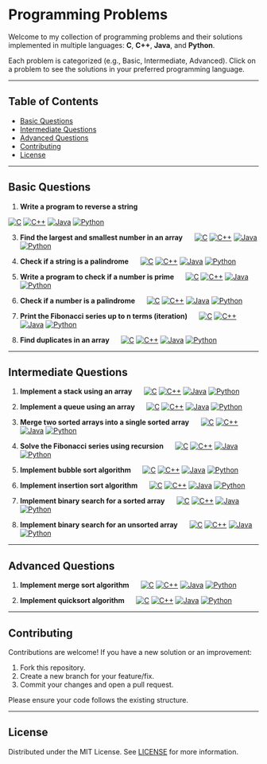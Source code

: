 # Programming Problems

Welcome to my collection of programming problems and their solutions implemented in multiple languages: **C**, **C++**, **Java**, and **Python**.

Each problem is categorized (e.g., Basic, Intermediate, Advanced). Click on a problem to see the solutions in your preferred programming language.

---

## Table of Contents

- [Basic Questions](#basic-questions)
- [Intermediate Questions](#intermediate-questions)
- [Advanced Questions](#advanced-questions)
- [Contributing](#contributing)
- [License](#license)

---

## Basic Questions

1. **Write a program to reverse a string**

<a href="./Basic/1.Write a program to reverse a string/Solution.c" target="_blank"><img src="https://img.shields.io/badge/C-View_Solution-blue" alt="C"></a> <a href="./Basic/1.Write a program to reverse a string/Solution.cpp" target="_blank"><img src="https://img.shields.io/badge/C++-View_Solution-blue" alt="C++"></a> <a href="./Basic/1.Write a program to reverse a string/Solution.java" target="_blank"><img src="https://img.shields.io/badge/Java-View_Solution-blue" alt="Java"></a> <a href="./Basic/1.Write a program to reverse a string/Solution.py" target="_blank"><img src="https://img.shields.io/badge/Python-View_Solution-blue" alt="Python"></a>

3. **Find the largest and smallest number in an array** &nbsp;&nbsp;&nbsp;&nbsp; <a href="./Basic/2.Find the largest and smallest number in an array/Solution.c" target="_blank"><img src="https://img.shields.io/badge/C-View_Solution-blue" alt="C"></a> <a href="./Basic/2.Find the largest and smallest number in an array/Solution.cpp" target="_blank"><img src="https://img.shields.io/badge/C++-View_Solution-blue" alt="C++"></a> <a href="./Basic/2.Find the largest and smallest number in an array/Solution.java" target="_blank"><img src="https://img.shields.io/badge/Java-View_Solution-blue" alt="Java"></a> <a href="./Basic/2.Find the largest and smallest number in an array/Solution.py" target="_blank"><img src="https://img.shields.io/badge/Python-View_Solution-blue" alt="Python"></a>

4. **Check if a string is a palindrome** &nbsp;&nbsp;&nbsp;&nbsp; <a href="./Basic/3.Check if a string is a palindrome/Solution.c" target="_blank"><img src="https://img.shields.io/badge/C-View_Solution-blue" alt="C"></a> <a href="./Basic/3.Check if a string is a palindrome/Solution.cpp" target="_blank"><img src="https://img.shields.io/badge/C++-View_Solution-blue" alt="C++"></a> <a href="./Basic/3.Check if a string is a palindrome/Solution.java" target="_blank"><img src="https://img.shields.io/badge/Java-View_Solution-blue" alt="Java"></a> <a href="./Basic/3.Check if a string is a palindrome/Solution.py" target="_blank"><img src="https://img.shields.io/badge/Python-View_Solution-blue" alt="Python"></a>

5. **Write a program to check if a number is prime** &nbsp;&nbsp;&nbsp;&nbsp; <a href="./Basic/4.Write a program to check if a number is prime/Solution.c" target="_blank"><img src="https://img.shields.io/badge/C-View_Solution-blue" alt="C"></a> <a href="./Basic/4.Write a program to check if a number is prime/Solution.cpp" target="_blank"><img src="https://img.shields.io/badge/C++-View_Solution-blue" alt="C++"></a> <a href="./Basic/4.Write a program to check if a number is prime/Solution.java" target="_blank"><img src="https://img.shields.io/badge/Java-View_Solution-blue" alt="Java"></a> <a href="./Basic/4.Write a program to check if a number is prime/Solution.py" target="_blank"><img src="https://img.shields.io/badge/Python-View_Solution-blue" alt="Python"></a>

6. **Check if a number is a palindrome** &nbsp;&nbsp;&nbsp;&nbsp; <a href="./Basic/5.Check if a number is a palindrome/Solution.c" target="_blank"><img src="https://img.shields.io/badge/C-View_Solution-blue" alt="C"></a> <a href="./Basic/5.Check if a number is a palindrome/Solution.cpp" target="_blank"><img src="https://img.shields.io/badge/C++-View_Solution-blue" alt="C++"></a> <a href="./Basic/5.Check if a number is a palindrome/Solution.java" target="_blank"><img src="https://img.shields.io/badge/Java-View_Solution-blue" alt="Java"></a> <a href="./Basic/5.Check if a number is a palindrome/Solution.py" target="_blank"><img src="https://img.shields.io/badge/Python-View_Solution-blue" alt="Python"></a>

7. **Print the Fibonacci series up to n terms (iteration)** &nbsp;&nbsp;&nbsp;&nbsp; <a href="./Basic/6. Print the Fibonacci series up to n terms (iteration)/Solution.c" target="_blank"><img src="https://img.shields.io/badge/C-View_Solution-blue" alt="C"></a> <a href="./Basic/6. Print the Fibonacci series up to n terms (iteration)/Solution.cpp" target="_blank"><img src="https://img.shields.io/badge/C++-View_Solution-blue" alt="C++"></a> <a href="./Basic/6. Print the Fibonacci series up to n terms (iteration)/Solution.java" target="_blank"><img src="https://img.shields.io/badge/Java-View_Solution-blue" alt="Java"></a> <a href="./Basic/6. Print the Fibonacci series up to n terms (iteration)/Solution.py" target="_blank"><img src="https://img.shields.io/badge/Python-View_Solution-blue" alt="Python"></a>

8. **Find duplicates in an array** &nbsp;&nbsp;&nbsp;&nbsp; <a href="./Basic/7.Find duplicates in an array/Solution.c" target="_blank"><img src="https://img.shields.io/badge/C-View_Solution-blue" alt="C"></a> <a href="./Basic/7.Find duplicates in an array/Solution.cpp" target="_blank"><img src="https://img.shields.io/badge/C++-View_Solution-blue" alt="C++"></a> <a href="./Basic/7.Find duplicates in an array/Solution.java" target="_blank"><img src="https://img.shields.io/badge/Java-View_Solution-blue" alt="Java"></a> <a href="./Basic/7.Find duplicates in an array/Solution.py" target="_blank"><img src="https://img.shields.io/badge/Python-View_Solution-blue" alt="Python"></a>

---

## Intermediate Questions

1. **Implement a stack using an array** &nbsp;&nbsp;&nbsp;&nbsp; <a href="./Basic/1.Implement a stack using an array/Solution.c" target="_blank"><img src="https://img.shields.io/badge/C-View_Solution-blue" alt="C"></a> <a href="./Basic/1.Implement a stack using an array/Solution.cpp" target="_blank"><img src="https://img.shields.io/badge/C++-View_Solution-blue" alt="C++"></a> <a href="./Basic/1.Implement a stack using an array/Solution.java" target="_blank"><img src="https://img.shields.io/badge/Java-View_Solution-blue" alt="Java"></a> <a href="./Basic/1.Implement a stack using an array/Solution.py" target="_blank"><img src="https://img.shields.io/badge/Python-View_Solution-blue" alt="Python"></a>

2. **Implement a queue using an array** &nbsp;&nbsp;&nbsp;&nbsp; <a href="./Basic/2.Implement a queue using an array/Solution.c" target="_blank"><img src="https://img.shields.io/badge/C-View_Solution-blue" alt="C"></a> <a href="./Basic/2.Implement a queue using an array/Solution.cpp" target="_blank"><img src="https://img.shields.io/badge/C++-View_Solution-blue" alt="C++"></a> <a href="./Basic/2.Implement a queue using an array/Solution.java" target="_blank"><img src="https://img.shields.io/badge/Java-View_Solution-blue" alt="Java"></a> <a href="./Basic/2.Implement a queue using an array/Solution.py" target="_blank"><img src="https://img.shields.io/badge/Python-View_Solution-blue" alt="Python"></a>

3. **Merge two sorted arrays into a single sorted array** &nbsp;&nbsp;&nbsp;&nbsp; <a href="./Basic/3.Merge two sorted arrays into a single sorted array/Solution.c" target="_blank"><img src="https://img.shields.io/badge/C-View_Solution-blue" alt="C"></a> <a href="./Basic/3.Merge two sorted arrays into a single sorted array/Solution.cpp" target="_blank"><img src="https://img.shields.io/badge/C++-View_Solution-blue" alt="C++"></a> <a href="./Basic/3.Merge two sorted arrays into a single sorted array/Solution.java" target="_blank"><img src="https://img.shields.io/badge/Java-View_Solution-blue" alt="Java"></a> <a href="./Basic/3.Merge two sorted arrays into a single sorted array/Solution.py" target="_blank"><img src="https://img.shields.io/badge/Python-View_Solution-blue" alt="Python"></a>

4. **Solve the Fibonacci series using recursion** &nbsp;&nbsp;&nbsp;&nbsp; <a href="./Basic/4.Solve the Fibonacci series using recursion/Solution.c" target="_blank"><img src="https://img.shields.io/badge/C-View_Solution-blue" alt="C"></a> <a href="./Basic/4.Solve the Fibonacci series using recursion/Solution.cpp" target="_blank"><img src="https://img.shields.io/badge/C++-View_Solution-blue" alt="C++"></a> <a href="./Basic/4.Solve the Fibonacci series using recursion/Solution.java" target="_blank"><img src="https://img.shields.io/badge/Java-View_Solution-blue" alt="Java"></a> <a href="./Basic/4.Solve the Fibonacci series using recursion/Solution.py" target="_blank"><img src="https://img.shields.io/badge/Python-View_Solution-blue" alt="Python"></a>

5. **Implement bubble sort algorithm** &nbsp;&nbsp;&nbsp;&nbsp; <a href="./Basic/5.Implement bubble sort algorithm/Solution.c" target="_blank"><img src="https://img.shields.io/badge/C-View_Solution-blue" alt="C"></a> <a href="./Basic/5.Implement bubble sort algorithm/Solution.cpp" target="_blank"><img src="https://img.shields.io/badge/C++-View_Solution-blue" alt="C++"></a> <a href="./Basic/5.Implement bubble sort algorithm/Solution.java" target="_blank"><img src="https://img.shields.io/badge/Java-View_Solution-blue" alt="Java"></a> <a href="./Basic/5.Implement bubble sort algorithm/Solution.py" target="_blank"><img src="https://img.shields.io/badge/Python-View_Solution-blue" alt="Python"></a>

6. **Implement insertion sort algorithm** &nbsp;&nbsp;&nbsp;&nbsp; <a href="./Basic/6.Implement insertion sort algorithm/Solution.c" target="_blank"><img src="https://img.shields.io/badge/C-View_Solution-blue" alt="C"></a> <a href="./Basic/6.Implement insertion sort algorithm/Solution.cpp" target="_blank"><img src="https://img.shields.io/badge/C++-View_Solution-blue" alt="C++"></a> <a href="./Basic/6.Implement insertion sort algorithm/Solution.java" target="_blank"><img src="https://img.shields.io/badge/Java-View_Solution-blue" alt="Java"></a> <a href="./Basic/6.Implement insertion sort algorithm/Solution.py" target="_blank"><img src="https://img.shields.io/badge/Python-View_Solution-blue" alt="Python"></a>

7. **Implement binary search for a sorted array** &nbsp;&nbsp;&nbsp;&nbsp; <a href="./Basic/7.Implement binary search for a sorted array/Solution.c" target="_blank"><img src="https://img.shields.io/badge/C-View_Solution-blue" alt="C"></a> <a href="./Basic/7.Implement binary search for a sorted array/Solution.cpp" target="_blank"><img src="https://img.shields.io/badge/C++-View_Solution-blue" alt="C++"></a> <a href="./Basic/7.Implement binary search for a sorted array/Solution.java" target="_blank"><img src="https://img.shields.io/badge/Java-View_Solution-blue" alt="Java"></a> <a href="./Basic/7.Implement binary search for a sorted array/Solution.py" target="_blank"><img src="https://img.shields.io/badge/Python-View_Solution-blue" alt="Python"></a>

8. **Implement binary search for an unsorted array** &nbsp;&nbsp;&nbsp;&nbsp; <a href="./Basic/8.Implement binary search for an unsorted array/Solution.c" target="_blank"><img src="https://img.shields.io/badge/C-View_Solution-blue" alt="C"></a> <a href="./Basic/8.Implement binary search for an unsorted array/Solution.cpp" target="_blank"><img src="https://img.shields.io/badge/C++-View_Solution-blue" alt="C++"></a> <a href="./Basic/8.Implement binary search for an unsorted array/Solution.java" target="_blank"><img src="https://img.shields.io/badge/Java-View_Solution-blue" alt="Java"></a> <a href="./Basic/8.Implement binary search for an unsorted array/Solution.py" target="_blank"><img src="https://img.shields.io/badge/Python-View_Solution-blue" alt="Python"></a>

---

## Advanced Questions

1. **Implement merge sort algorithm** &nbsp;&nbsp;&nbsp;&nbsp; <a href="./Basic/1.Implement merge sort algorithm/Solution.c" target="_blank"><img src="https://img.shields.io/badge/C-View_Solution-blue" alt="C"></a> <a href="./Basic/1.Implement merge sort algorithm/Solution.cpp" target="_blank"><img src="https://img.shields.io/badge/C++-View_Solution-blue" alt="C++"></a> <a href="./Basic/1.Implement merge sort algorithm/Solution.java" target="_blank"><img src="https://img.shields.io/badge/Java-View_Solution-blue" alt="Java"></a> <a href="./Basic/1.Implement merge sort algorithm/Solution.py" target="_blank"><img src="https://img.shields.io/badge/Python-View_Solution-blue" alt="Python"></a>

2. **Implement quicksort algorithm** &nbsp;&nbsp;&nbsp;&nbsp; <a href="./Basic/2.Implement quicksort algorithm/Solution.c" target="_blank"><img src="https://img.shields.io/badge/C-View_Solution-blue" alt="C"></a> <a href="./Basic/2.Implement quicksort algorithm/Solution.cpp" target="_blank"><img src="https://img.shields.io/badge/C++-View_Solution-blue" alt="C++"></a> <a href="./Basic/2.Implement quicksort algorithm/Solution.java" target="_blank"><img src="https://img.shields.io/badge/Java-View_Solution-blue" alt="Java"></a> <a href="./Basic/2.Implement quicksort algorithm/Solution.py" target="_blank"><img src="https://img.shields.io/badge/Python-View_Solution-blue" alt="Python"></a>

---

## Contributing

Contributions are welcome! If you have a new solution or an improvement:

1. Fork this repository.
2. Create a new branch for your feature/fix.
3. Commit your changes and open a pull request.

Please ensure your code follows the existing structure.

---

## License

Distributed under the MIT License. See [LICENSE](LICENSE) for more information.
